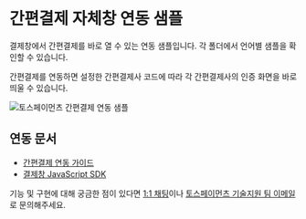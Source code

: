 # 간편결제 자체창 연동 샘플

결제창에서 간편결제를 바로 열 수 있는 연동 샘플입니다. 각 폴더에서 언어별 샘플을 확인할 수 있습니다.

간편결제를 연동하면 설정한 간편결제사 코드에 따라 각 간편결제사의 인증 화면을 바로 띄울 수 있습니다.

![토스페이먼츠 간편결제 연동 샘플](https://i.ibb.co/9vc97z4/payment-easypay-window.png)

## 연동 문서

- [간편결제 연동 가이드](https://docs.tosspayments.com/guides/payment/integration-direct)
- [결제창 JavaScript SDK](https://docs.tosspayments.com/sdk/payment-js)

기능 및 구현에 대해 궁금한 점이 있다면 [1:1 채팅](https://discord.com/invite/VdkfJnknD9)이나 [토스페이먼츠 기술지원 팀 이메일](techsupport@tosspayments.com)로 문의해주세요.
